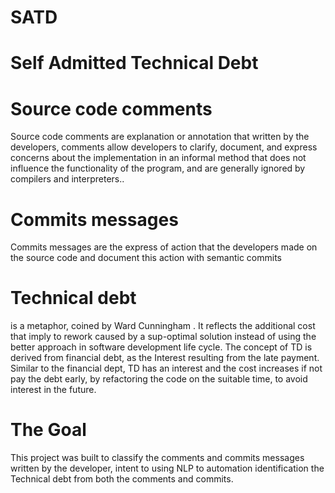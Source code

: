 # SATD
# Self Admitted Technical Debt 
# Source code comments
Source code comments are explanation or annotation that written by the developers, comments allow developers to clarify, document, and express concerns about the implementation in an informal method that does not influence the functionality of the program, and are generally ignored by compilers and interpreters..


# Commits messages
Commits messages are the express of action that the developers made on the source code and document this action with semantic commits


# Technical debt
is a metaphor, coined by Ward Cunningham . It reflects the additional cost that imply to rework caused by a sup-optimal solution instead of using the better approach in software development life cycle. The concept of TD is derived from financial debt, as the Interest resulting from the late payment. Similar to the financial dept, TD has an interest and the cost increases if not pay the debt early, by refactoring the code on the suitable time, to avoid interest in the future.

# The Goal
This project was built to classify the comments and commits messages written by the developer,  intent to using NLP to automation identification the Technical debt from both the comments and commits.

